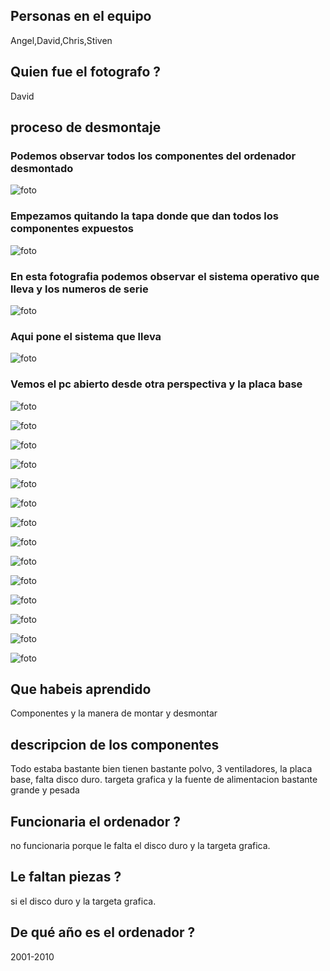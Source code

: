 ## Personas en el equipo

Angel,David,Chris,Stiven



## Quien fue el fotografo ?

David

## proceso de desmontaje

### Podemos observar todos los componentes del ordenador desmontado

![foto](https://github.com/DavidMenCam/1er-trimestre/blob/main/IMG_20210929_124718_1.jpg)

### Empezamos quitando la tapa donde  que dan todos los componentes expuestos

![foto](https://github.com/DavidMenCam/1er-trimestre/blob/main/IMG_20210929_114820.jpg)

### En esta fotografia podemos observar el sistema operativo que lleva y los numeros de serie

![foto](https://github.com/DavidMenCam/1er-trimestre/blob/main/IMG_20210929_114922.jpg)

### Aqui pone el sistema que lleva

![foto](https://github.com/DavidMenCam/1er-trimestre/blob/main/IMG_20210929_114925.jpg)

### Vemos el pc abierto desde otra perspectiva y la placa base 

![foto](https://github.com/DavidMenCam/1er-trimestre/blob/main/IMG_20210929_115041.jpg)

![foto](https://github.com/DavidMenCam/1er-trimestre/blob/main/IMG_20210929_115135.jpg)



![foto](https://github.com/DavidMenCam/1er-trimestre/blob/main/IMG_20210929_115323.jpg)

![foto](https://github.com/DavidMenCam/1er-trimestre/blob/main/IMG_20210929_120321.jpg)

![foto](https://github.com/DavidMenCam/1er-trimestre/blob/main/IMG_20210929_120333.jpg)

![foto](https://github.com/DavidMenCam/1er-trimestre/blob/main/IMG_20210929_121620.jpg9)

![foto](https://github.com/DavidMenCam/1er-trimestre/blob/main/IMG_20210929_121805.jpg)

![foto](https://github.com/DavidMenCam/1er-trimestre/blob/main/IMG_20210929_122850.jpg)

![foto](https://github.com/DavidMenCam/1er-trimestre/blob/main/IMG_20210929_123126.jpg)

![foto](https://github.com/DavidMenCam/1er-trimestre/blob/main/IMG_20210929_123455.jpg)

![foto](https://github.com/DavidMenCam/1er-trimestre/blob/main/IMG_20210929_123506.jpg)

![foto](https://github.com/DavidMenCam/1er-trimestre/blob/main/IMG_20210929_124718_1.jpg)

![foto](https://github.com/DavidMenCam/1er-trimestre/blob/main/IMG_20210929_130223-1.jpg)

![foto](https://github.com/DavidMenCam/1er-trimestre/blob/main/IMG_20210929_130223.jpg)

## Que habeis aprendido

Componentes y la manera de montar y desmontar

## descripcion de los componentes

Todo estaba bastante bien tienen bastante polvo, 3 ventiladores, la placa base, falta disco duro. targeta grafica y la fuente de alimentacion bastante grande y pesada

## Funcionaria el ordenador ?

no funcionaria porque le falta el disco duro y la targeta grafica.

## Le faltan piezas ?

si el disco duro y la targeta grafica.

## De qué año es el ordenador ?

2001-2010

